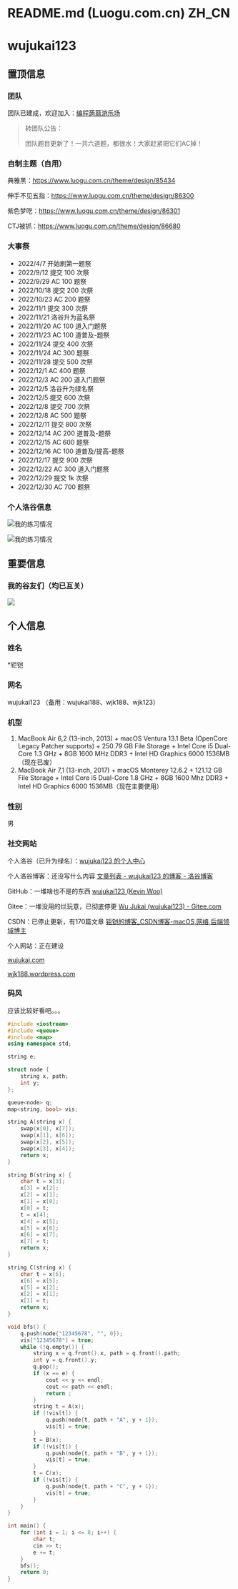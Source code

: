 # README.md (Luogu.com.cn) ZH_CN
# wujukai123


## 置顶信息
### 团队
团队已建成，欢迎加入：[编程蒟蒻游乐场](https://www.luogu.com.cn/team/53107)

> 转团队公告：
>
> 团队题目更新了！一共六道题，都很水！大家赶紧把它们AC掉！
### 自制主题（自用）
典雅黑：https://www.luogu.com.cn/theme/design/85434

伸手不见五指：https://www.luogu.com.cn/theme/design/86300

紫色梦呓：https://www.luogu.com.cn/theme/design/86301

CTJ被抓：https://www.luogu.com.cn/theme/design/86680
### 大事祭
- 2022/4/7 开始刷第一题祭
- 2022/9/12 提交 100 次祭
- 2022/9/29 AC 100 题祭
- 2022/10/18 提交 200 次祭
- 2022/10/23 AC 200 题祭
- 2022/11/1 提交 300 次祭
- 2022/11/21 洛谷升为蓝名祭
- 2022/11/20 AC 100 道入门题祭
- 2022/11/23 AC 100 道普及-题祭
- 2022/11/24 提交 400 次祭
- 2022/11/24 AC 300 题祭
- 2022/11/28 提交 500 次祭
- 2022/12/1 AC 400 题祭
- 2022/12/3 AC 200 道入门题祭
- 2022/12/5 洛谷升为绿名祭
- 2022/12/5 提交 600 次祭
- 2022/12/8 提交 700 次祭
- 2022/12/8 AC 500 题祭
- 2022/12/11 提交 800 次祭
- 2022/12/14 AC 200 道普及-题祭
- 2022/12/15 AC 600 题祭
- 2022/12/16 AC 100 道普及/提高-题祭
- 2022/12/17 提交 900 次祭
- 2022/12/22 AC 300 道入门题祭
- 2022/12/29 提交 1k 次祭
- 2022/12/30 AC 700 题祭
### 个人洛谷信息
![我的练习情况](https://luogu.wao3.cn/api/practice?id=712378)

![我的练习情况](https://luogu.wao3.cn/api/guzhi?id=712378&scores=100,21,0,0,0)
## 重要信息
### 我的谷友们（均已互关）
![](https://cdn.luogu.com.cn/upload/image_hosting/y107pj78.png?x-oss-process=image/resize,m_lfit,h_680,w_900)
## 个人信息
### 姓名
*钜铠
### 网名
wujukai123
（备用：wujukai188、wjk188、wjk123）
### 机型
1. MacBook Air 6,2 (13-inch,  2013) + macOS Ventura 13.1 Beta (OpenCore Legacy Patcher supports) + 250.79 GB File Storage + Intel Core i5 Dual-Core 1.3 GHz + 8GB 1600 MHz DDR3 + Intel HD Graphics 6000 1536MB
（现在已废）
2. MacBook Air 7,1 (13-inch, 2017) + macOS Monterey 12.6.2 + 121.12 GB File Storage + Intel Core i5 Dual-Core 1.8 GHz + 8GB 1600 Mhz DDR3 + Intel HD Graphics 6000 1536MB（现在主要使用）
### 性别
男
### 社交网站
个人洛谷（已升为绿名）：[wujukai123 的个人中心](https://www.luogu.com.cn/user/712378)

个人洛谷博客：还没写什么内容 [文章列表 - wujukai123 的博客 - 洛谷博客](https://www.luogu.com.cn/blog/wujukai123/)

GitHub：一堆啥也不是的东西 [wujukai123 (Kevin Woo)](https://github.com/wujukai123)

Gitee：一堆没用的烂玩意，已彻底停更 [Wu Jukai (wujukai123) - Gitee.com](https://gitee.com/wujukai123)

CSDN：已停止更新，有170篇文章 [钜铠的博客_CSDN博客-macOS,网络,后端领域博主](https://blog.csdn.net/weixin_59197425?spm=1018.2118.3001.5148)

个人网站：正在建设 

[wujukai.com](https://wujukai.com)

[wjk188.wordpress.com](https://wjk188.wordpress.com)

### 码风
应该比较好看吧。。。
```cpp
#include <iostream>
#include <queue>
#include <map>
using namespace std;

string e;

struct node {
	string x, path;
	int y;
};

queue<node> q;
map<string, bool> vis;

string A(string x) {
	swap(x[0], x[7]);
	swap(x[1], x[6]);
	swap(x[2], x[5]);
	swap(x[3], x[4]);
	return x;
}

string B(string x) {
	char t = x[3];
	x[3] = x[2];
	x[2] = x[1];
	x[1] = x[0];
	x[0] = t;
	t = x[4];
	x[4] = x[5];
	x[5] = x[6];
	x[6] = x[7];
	x[7] = t;
	return x;
}

string C(string x) {
	char t = x[6];
	x[6] = x[5];
	x[5] = x[2];
	x[2] = x[1];
	x[1] = t;
	return x;
}

void bfs() {
	q.push(node{"12345678", "", 0});
	vis["12345678"] = true;
	while (!q.empty()) {
		string x = q.front().x, path = q.front().path;
		int y = q.front().y;
		q.pop();
		if (x == e) {
			cout << y << endl;
			cout << path << endl;
			return ;
		}
		string t = A(x);
		if (!vis[t]) {
			q.push(node{t, path + "A", y + 1});
			vis[t] = true;
		}
		t = B(x);
		if (!vis[t]) {
			q.push(node{t, path + "B", y + 1});
			vis[t] = true;
		}
		t = C(x);
		if (!vis[t]) {
			q.push(node{t, path + "C", y + 1});
			vis[t] = true;
		}
	}
}

int main() {
	for (int i = 1; i <= 8; i++) {
		char t;
		cin >> t;
		e += t;
	}
	bfs();
	return 0;
}
```
 
 
